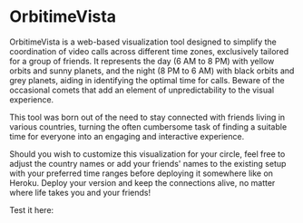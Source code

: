# OrbitimeVista

OrbitimeVista is a web-based visualization tool designed to simplify the coordination of video calls across different time zones, exclusively tailored for a group of friends. It represents the day (6 AM to 8 PM) with yellow orbits and sunny planets, and the night (8 PM to 6 AM) with black orbits and grey planets, aiding in identifying the optimal time for calls. Beware of the occasional comets that add an element of unpredictability to the visual experience.

This tool was born out of the need to stay connected with friends living in various countries, turning the often cumbersome task of finding a suitable time for everyone into an engaging and interactive experience.

Should you wish to customize this visualization for your circle, feel free to adjust the country names or add your friends' names to the existing setup with your preferred time ranges before deploying it  somewhere like on Heroku. Deploy your version and keep the connections alive, no matter where life takes you and your friends!

Test it here: 
